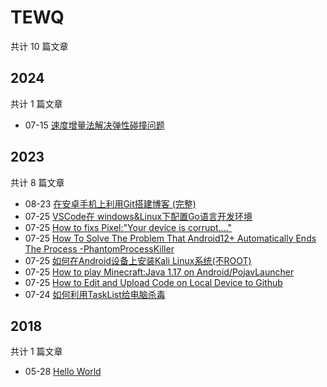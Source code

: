 # TEWQ

共计 10 篇文章

## 2024

共计 1 篇文章

- 07-15 [速度增量法解决弹性碰撞问题](https://www.depth.su/posts/2024718/ "2024-07-15 10:29:00")

## 2023

共计 8 篇文章

- 08-23 [在安卓手机上利用Git搭建博客 (完整)](https://www.depth.su/posts/git-blog/ "2023-08-23 05:20:00")
- 07-25 [VSCode在 windows&Linux下配置Go语言开发环境](https://www.depth.su/posts/vscgo/ "2023-07-25 12:30:57")
- 07-25 [How to fixs Pixel:"Your device is corrupt...."](https://www.depth.su/posts/pixelbugs/ "2023-07-25 10:30:28")
- 07-25 [How To Solve The Problem That Android12+ Automatically Ends The Process -PhantomProcessKiller](https://www.depth.su/posts/android12/ "2023-07-25 10:29:00")
- 07-25 [如何在Android设备上安装Kali Linux系统(不ROOT)](https://www.depth.su/posts/kaliandroid/ "2023-07-25 10:08:07")
- 07-25 [How to play Minecraft:Java 1.17 on Android/PojavLauncher](https://www.depth.su/posts/pojav/ "2023-07-25 09:41:39")
- 07-25 [How to Edit and Upload Code on Local Device to Github](https://www.depth.su/posts/2/ "2023-07-25 00:08:36")
- 07-24 [如何利用TaskList给电脑杀毒](https://www.depth.su/posts/tasklist/ "2023-07-24 22:10:35")

## 2018

共计 1 篇文章

- 05-28 [Hello World](https://www.depth.su/posts/hello-world/ "2018-05-28 20:01:01")

